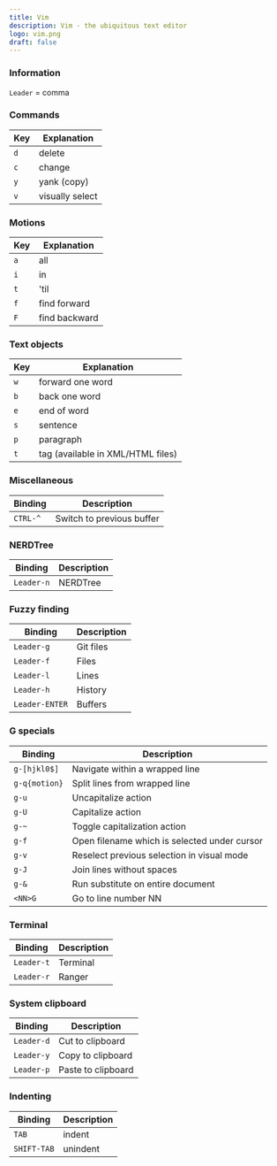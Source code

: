 ```yaml
---
title: Vim
description: Vim - the ubiquitous text editor
logo: vim.png
draft: false
---
```

### Information
`Leader` = comma

### Commands
Key | Explanation
--- | ---
`d` | delete
`c` | change
`y` | yank (copy)
`v` | visually select

### Motions
Key | Explanation
--- | ---
`a` | all
`i` | in
`t` | 'til
`f` | find forward
`F` | find backward

### Text objects
Key | Explanation
--- | ---
`w` | forward one word
`b` | back one word
`e` | end of word
`s` | sentence
`p` | paragraph
`t` | tag (available in XML/HTML files)

### Miscellaneous
Binding | Description
--- | ---
`CTRL-^` | Switch to previous buffer

### NERDTree
Binding | Description
--- | ---
`Leader-n` | NERDTree

### Fuzzy finding
Binding | Description
--- | ---
`Leader-g` | Git files
`Leader-f` | Files
`Leader-l` | Lines
`Leader-h` | History
`Leader-ENTER` | Buffers

### G specials
Binding | Description
--- | ---
`g-[hjkl0$]` | Navigate within a wrapped line
`g-q{motion}` | Split lines from wrapped line
`g-u` | Uncapitalize action
`g-U` | Capitalize action
`g-~` | Toggle capitalization action
`g-f` | Open filename which is selected under cursor
`g-v` | Reselect previous selection in visual mode
`g-J` | Join lines without spaces
`g-&` | Run substitute on entire document
`<NN>G` | Go to line number NN

### Terminal
Binding | Description
--- | ---
`Leader-t` | Terminal
`Leader-r` | Ranger

### System clipboard
Binding | Description
--- | ---
`Leader-d` | Cut to clipboard
`Leader-y` | Copy to clipboard
`Leader-p` | Paste to clipboard

### Indenting
Binding | Description
--- | ---
`TAB` | indent
`SHIFT-TAB` | unindent
